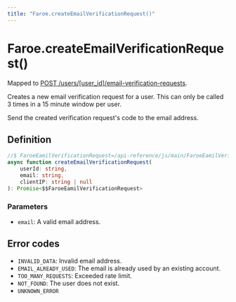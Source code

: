```yaml
---
title: "Faroe.createEmailVerificationRequest()"
---
```


# Faroe.createEmailVerificationRequest()

Mapped to [POST /users/\[user_id\]/email-verification-requests](/api-reference/rest/endpoints/post_users_userid_email-verification-requests).

Creates a new email verification request for a user. This can only be called 3 times in a 15 minute window per user.

Send the created verification request's code to the email address.

## Definition

```ts
//$ FaroeEamilVerificationRequest=/api-reference/js/main/FaroeEamilVerificationRequest
async function createEmailVerificationRequest(
    userId: string,
	email: string,
	clientIP: string | null
): Promise<$$FaroeEamilVerificationRequest>
```

### Parameters

- `email`: A valid email address.

## Error codes

- `INVALID_DATA`: Invalid email address.
- `EMAIL_ALREADY_USED`: The email is already used by an existing account.
- `TOO_MANY_REQUESTS`: Exceeded rate limit.
- `NOT_FOUND`: The user does not exist.
- `UNKNOWN_ERROR`

